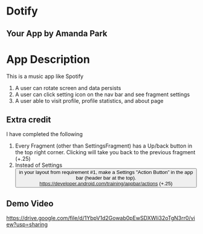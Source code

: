 # Dotify
## Your App by Amanda Park
# App Description
This is a music app like Spotify
1. A user can rotate screen and data persists
2. A user can click setting icon on the nav bar and see fragment settings
3. A user able to visit profile, profile statistics, and about page


## Extra credit
I have completed the following 

1. Every Fragment (other than SettingsFragment) has a Up/back button in the top right corner. Clicking
will take you back to the previous fragment (+.25)
2. Instead of Settings <Button> in your layout from requirement #1, make a Settings "Action Button” in
the app bar (header bar at the top). https://developer.android.com/training/appbar/actions (+.25)

## Demo Video

https://drive.google.com/file/d/1YbpV1d2Gowab0pEwSDXWli32oTgN3rr0/view?usp=sharing
